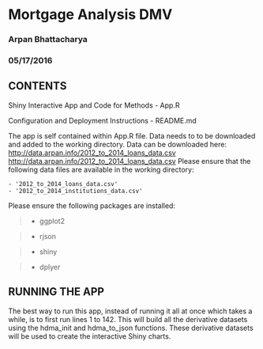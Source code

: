 # Mortgage Analysis DMV
### Arpan Bhattacharya
### 05/17/2016

## CONTENTS ## 

Shiny Interactive App and Code for Methods
	- App.R

Configuration and Deployment Instructions
	- README.md

The app is self contained within App.R file.  Data needs to 
to be downloaded and added to the working directory.  Data
can be downloaded here: 
http://data.arpan.info/2012_to_2014_loans_data.csv
http://data.arpan.info/2012_to_2014_loans_data.csv
Please ensure that the following data files are available in 
the working directory:

	- '2012_to_2014_loans_data.csv'
	- '2012_to_2014_institutions_data.csv' 

Please ensure the following packages are installed:
>* ggplot2

>* rjson

>* shiny

>* dplyer

	
## RUNNING THE APP ##

The best way to run this app, instead of running it all at once
which takes a while, is to first run lines 1 to 142.  This will 
build all the derivative datasets using the hdma_init and 
hdma_to_json functions.  These derivative datasets will be used
to create the interactive Shiny charts.






